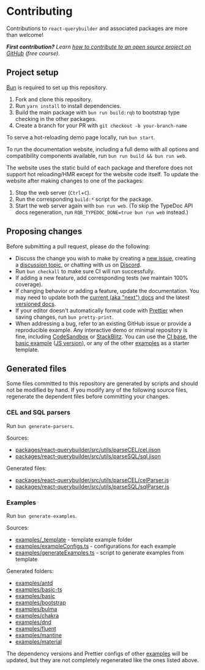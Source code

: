 # Contributing

Contributions to `react-querybuilder` and associated packages are more than welcome!

_**First contribution?** Learn [how to contribute to an open source project on GitHub][egghead] (free course)._

## Project setup

[Bun][bun] is required to set up this repository.

1. Fork and clone this repository.
2. Run `yarn install` to install dependencies.
3. Build the main package with `bun run build:rqb` to bootstrap type checking in the other packages.
4. Create a branch for your PR with `git checkout -b your-branch-name`

To serve a hot-reloading demo page locally, run `bun start`.

To run the documentation website, including a full demo with all options and compatibility components available, run `bun run build && bun run web`.

The website uses the static build of each package and therefore does not support hot reloading/HMR except for the website code itself. To update the website after making changes to one of the packages:

1. Stop the web server (`Ctrl`+`C`).
2. Run the corresponding `build:*` script for the package.
3. Start the web server again with `bun run web`. (To skip the TypeDoc API docs regeneration, run `RQB_TYPEDOC_DONE=true bun run web` instead.)

## Proposing changes

Before submitting a pull request, please do the following:

- Discuss the change you wish to make by creating a [new issue][new-issue], creating a [discussion topic][new-discussion], or chatting with us on [Discord][discord].
- Run `bun checkall` to make sure CI will run successfully.
- If adding a new feature, add corresponding tests (we maintain 100% coverage).
- If changing behavior or adding a feature, update the documentation. You may need to update both the [current (aka "next") docs](./website/docs/) and the latest [versioned docs](./website/versioned_docs/).
- If your editor doesn't automatically format code with [Prettier][prettier] when saving changes, run `bun pretty-print`.
- When addressing a bug, refer to an existing GitHub issue or provide a reproducible example. Any interactive demo or minimal repository is fine, including [CodeSandbox][codesandbox] or [StackBlitz][stackblitz]. You can use the [CI base][example-ci], the [basic example][example-basic-ts] ([JS version][example-basic]), or any of the other [examples](./examples/) as a starter template.

## Generated files

Some files committed to this repository are generated by scripts and should not be modified by hand. If you modify any of the following source files, regenerate the dependent files before committing your changes.

### CEL and SQL parsers

Run `bun generate-parsers`.

Sources:

- [packages/react-querybuilder/src/utils/parseCEL/cel.jison](./packages/react-querybuilder/src/utils/parseCEL/cel.jison)
- [packages/react-querybuilder/src/utils/parseSQL/sql.jison](./packages/react-querybuilder/src/utils/parseSQL/sql.jison)

Generated files:

- [packages/react-querybuilder/src/utils/parseCEL/celParser.js](./packages/react-querybuilder/src/utils/parseCEL/celParser.js)
- [packages/react-querybuilder/src/utils/parseSQL/sqlParser.js](./packages/react-querybuilder/src/utils/parseSQL/sqlParser.js)

### Examples

Run `bun generate-examples`.

Sources:

- [examples/\_template](./examples/_template) - template example folder
- [examples/exampleConfigs.ts](./examples/exampleConfigs.ts) - configurations for each example
- [examples/generateExamples.ts](./examples/generateExamples.ts) - script to generate examples from template

Generated folders:

- [examples/antd](./examples/antd)
- [examples/basic-ts](./examples/basic-ts)
- [examples/basic](./examples/basic)
- [examples/bootstrap](./examples/bootstrap)
- [examples/bulma](./examples/bulma)
- [examples/chakra](./examples/chakra)
- [examples/dnd](./examples/dnd)
- [examples/fluent](./examples/fluent)
- [examples/mantine](./examples/mantine)
- [examples/material](./examples/material)

The dependency versions and Prettier configs of other [examples](./examples) will be updated, but they are not completely regenerated like the ones listed above.

[new-issue]: https://github.com/react-querybuilder/react-querybuilder/issues/new
[new-discussion]: https://github.com/react-querybuilder/react-querybuilder/discussions/new
[discord]: https://react-querybuilder.js.org/discord
[egghead]: https://egghead.io/courses/how-to-contribute-to-an-open-source-project-on-github
[bun]: https://bun.sh/
[prettier]: https://prettier.io/
[codesandbox]: https://codesandbox.io
[stackblitz]: https://stackblitz.com
[example-ci]: https://github.com/react-querybuilder/react-querybuilder/tree/main/examples/ci
[example-basic-ts]: https://github.com/react-querybuilder/react-querybuilder/tree/main/examples/basic-ts
[example-basic]: https://github.com/react-querybuilder/react-querybuilder/tree/main/examples/basic
